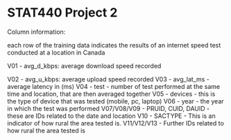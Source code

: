 # STAT440 Project 2 

Column information:

each row of the training data indicates the results of an internet speed test conducted at a location in Canada

V01 - avg_d_kbps: average download speed recorded

V02 - avg_u_kbps: average upload speed recorded
V03 - avg_lat_ms - average latency in (ms)
V04 - test - number of test performed at the same time and location, that are then averaged together
V05 - devices - this is the type of device that was tested (mobile, pc, laptop)
V06 - year - the year in which the test was performed
V07/V08/V09 - PRUID, CUID, DAUID - these are IDs related to the date and location
V10 - SACTYPE - This is an indicator of how rural the area tested is.
V11/V12/V13 - Further IDs related to how rural the area tested is
